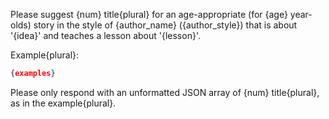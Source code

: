 Please suggest {num} title{plural} for an age-appropriate (for {age} year-olds) story in the style of {author_name} ({author_style}) that is about '{idea}' and teaches a lesson about '{lesson}'.

Example{plural}:

```json
{examples}
```

Please only respond with an unformatted JSON array of {num} title{plural}, as in the example{plural}.